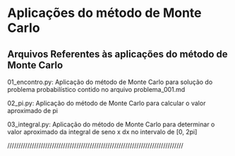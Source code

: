 <html>
<h1>
Aplicações do método de Monte Carlo
</h1>
    <h2>Arquivos Referentes às aplicações do método de Monte Carlo</h2>

01_encontro.py:
    Aplicação do método de Monte Carlo para solução do problema probabilístico contido no arquivo problema_001.md
    
02_pi.py:
    Aplicação do método de Monte Carlo para calcular o valor aproximado de pi
    
03_integral.py:
    Aplicação do método de Monte Carlo para determinar o valor aproximado da integral de seno x dx no intervalo de [0, 2pi] 
    
</html>
///////////////////////////////////////////////////////////////////////////////
